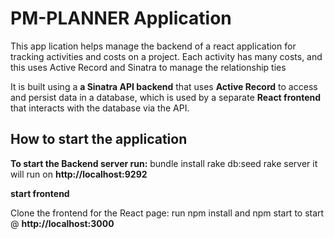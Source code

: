 # PM-PLANNER Application

This app lication helps manage the backend of a react application for tracking activities and costs on a project. Each activity has many costs, and this uses Active Record and Sinatra to manage the relationship ties

 It is built using a **a Sinatra API backend** that uses
**Active Record** to access and persist data in a database, which is used
by a separate **React frontend** that interacts with the database via the API.

## How to start the application
**To start the Backend server run:** 
bundle install
rake db:seed
rake server
it will run on **http://localhost:9292**

**start frontend**

Clone the frontend for the React page: 
run npm install 
 and npm start to start  @ **http://localhost:3000**
 
